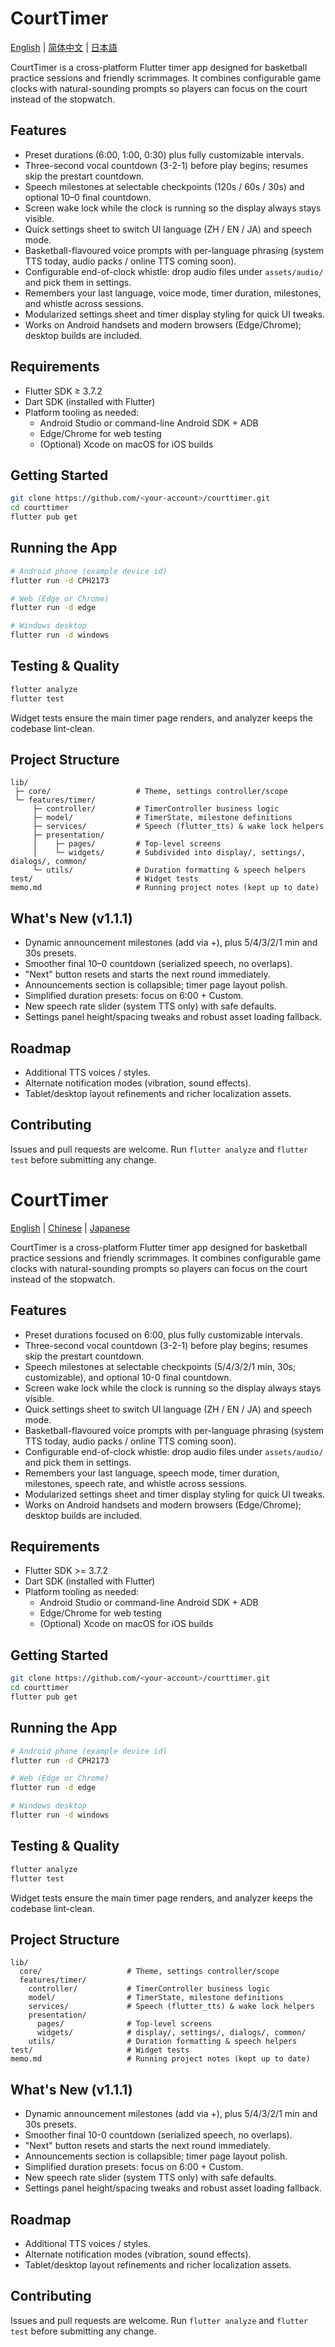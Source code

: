 # CourtTimer

[English](README.md) | [简体中文](README.zh-CN.md) | [日本語](README.ja.md)

CourtTimer is a cross-platform Flutter timer app designed for basketball practice sessions and friendly scrimmages. It combines configurable game clocks with natural-sounding prompts so players can focus on the court instead of the stopwatch.

## Features
- Preset durations (6:00, 1:00, 0:30) plus fully customizable intervals.
- Three-second vocal countdown (3-2-1) before play begins; resumes skip the prestart countdown.
- Speech milestones at selectable checkpoints (120s / 60s / 30s) and optional 10–0 final countdown.
- Screen wake lock while the clock is running so the display always stays visible.
- Quick settings sheet to switch UI language (ZH / EN / JA) and speech mode.
- Basketball-flavoured voice prompts with per-language phrasing (system TTS today, audio packs / online TTS coming soon).
- Configurable end-of-clock whistle: drop audio files under `assets/audio/` and pick them in settings.
- Remembers your last language, voice mode, timer duration, milestones, and whistle across sessions.
- Modularized settings sheet and timer display styling for quick UI tweaks.
- Works on Android handsets and modern browsers (Edge/Chrome); desktop builds are included.

## Requirements
- Flutter SDK ≥ 3.7.2
- Dart SDK (installed with Flutter)
- Platform tooling as needed:
  - Android Studio or command-line Android SDK + ADB
  - Edge/Chrome for web testing
  - (Optional) Xcode on macOS for iOS builds

## Getting Started
```bash
git clone https://github.com/<your-account>/courttimer.git
cd courttimer
flutter pub get
```

## Running the App
```bash
# Android phone (example device id)
flutter run -d CPH2173

# Web (Edge or Chrome)
flutter run -d edge

# Windows desktop
flutter run -d windows
```

## Testing & Quality
```bash
flutter analyze
flutter test
```
Widget tests ensure the main timer page renders, and analyzer keeps the codebase lint-clean.

## Project Structure
```
lib/
 ├─ core/                   # Theme, settings controller/scope
 └─ features/timer/
     ├─ controller/         # TimerController business logic
     ├─ model/              # TimerState, milestone definitions
     ├─ services/           # Speech (flutter_tts) & wake lock helpers
     ├─ presentation/
     │    ├─ pages/         # Top-level screens
     │    └─ widgets/       # Subdivided into display/, settings/, dialogs/, common/
     └─ utils/              # Duration formatting & speech helpers
test/                       # Widget tests
memo.md                     # Running project notes (kept up to date)
```

## What's New (v1.1.1)
- Dynamic announcement milestones (add via +), plus 5/4/3/2/1 min and 30s presets.
- Smoother final 10–0 countdown (serialized speech, no overlaps).
- "Next" button resets and starts the next round immediately.
- Announcements section is collapsible; timer page layout polish.
- Simplified duration presets: focus on 6:00 + Custom.
- New speech rate slider (system TTS only) with safe defaults.
- Settings panel height/spacing tweaks and robust asset loading fallback.

## Roadmap
- Additional TTS voices / styles.
- Alternate notification modes (vibration, sound effects).
- Tablet/desktop layout refinements and richer localization assets.

## Contributing
Issues and pull requests are welcome. Run `flutter analyze` and `flutter test` before submitting any change.
# CourtTimer

[English](README.md) | [Chinese](README.zh-CN.md) | [Japanese](README.ja.md)

CourtTimer is a cross-platform Flutter timer app designed for basketball practice sessions and friendly scrimmages. It combines configurable game clocks with natural-sounding prompts so players can focus on the court instead of the stopwatch.

## Features
- Preset durations focused on 6:00, plus fully customizable intervals.
- Three-second vocal countdown (3-2-1) before play begins; resumes skip the prestart countdown.
- Speech milestones at selectable checkpoints (5/4/3/2/1 min, 30s; customizable), and optional 10-0 final countdown.
- Screen wake lock while the clock is running so the display always stays visible.
- Quick settings sheet to switch UI language (ZH / EN / JA) and speech mode.
- Basketball-flavoured voice prompts with per-language phrasing (system TTS today, audio packs / online TTS coming soon).
- Configurable end-of-clock whistle: drop audio files under `assets/audio/` and pick them in settings.
- Remembers your last language, speech mode, timer duration, milestones, speech rate, and whistle across sessions.
- Modularized settings sheet and timer display styling for quick UI tweaks.
- Works on Android handsets and modern browsers (Edge/Chrome); desktop builds are included.

## Requirements
- Flutter SDK >= 3.7.2
- Dart SDK (installed with Flutter)
- Platform tooling as needed:
  - Android Studio or command-line Android SDK + ADB
  - Edge/Chrome for web testing
  - (Optional) Xcode on macOS for iOS builds

## Getting Started
```bash
git clone https://github.com/<your-account>/courttimer.git
cd courttimer
flutter pub get
```

## Running the App
```bash
# Android phone (example device id)
flutter run -d CPH2173

# Web (Edge or Chrome)
flutter run -d edge

# Windows desktop
flutter run -d windows
```

## Testing & Quality
```bash
flutter analyze
flutter test
```
Widget tests ensure the main timer page renders, and analyzer keeps the codebase lint-clean.

## Project Structure
```
lib/
  core/                   # Theme, settings controller/scope
  features/timer/
    controller/           # TimerController business logic
    model/                # TimerState, milestone definitions
    services/             # Speech (flutter_tts) & wake lock helpers
    presentation/
      pages/              # Top-level screens
      widgets/            # display/, settings/, dialogs/, common/
    utils/                # Duration formatting & speech helpers
test/                     # Widget tests
memo.md                   # Running project notes (kept up to date)
```

## What's New (v1.1.1)
- Dynamic announcement milestones (add via +), plus 5/4/3/2/1 min and 30s presets.
- Smoother final 10-0 countdown (serialized speech, no overlaps).
- "Next" button resets and starts the next round immediately.
- Announcements section is collapsible; timer page layout polish.
- Simplified duration presets: focus on 6:00 + Custom.
- New speech rate slider (system TTS only) with safe defaults.
- Settings panel height/spacing tweaks and robust asset loading fallback.

## Roadmap
- Additional TTS voices / styles.
- Alternate notification modes (vibration, sound effects).
- Tablet/desktop layout refinements and richer localization assets.

## Contributing
Issues and pull requests are welcome. Run `flutter analyze` and `flutter test` before submitting any change.
